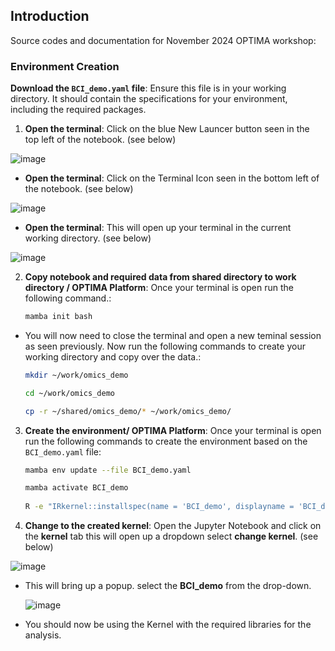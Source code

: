 
## Introduction
Source codes and documentation for November 2024 OPTIMA workshop:

### Environment Creation
**Download the `BCI_demo.yaml` file**: Ensure this file is in your working directory. It should contain the specifications for your environment, including the required packages.

  1) **Open the terminal**: Click on the blue New Launcer button seen in the top left of the notebook. (see below)
    
  ![image](https://github.com/user-attachments/assets/9515c8da-5459-42f4-82d8-1216432c8109)

  - **Open the terminal**: Click on the Terminal Icon seen in the bottom left of the notebook. (see below)

![image](https://github.com/user-attachments/assets/13274e5d-77f1-4490-9a1a-d55ade5ead59)

 - **Open the terminal**: This will open up your terminal in the current working directory. (see below)

![image](https://github.com/user-attachments/assets/b354b6da-a44c-42f2-8b97-a68e679cd778)

  2) **Copy notebook and required data from shared directory to work directory / OPTIMA Platform**: Once your terminal is open run the following command.:
     ```bash
     mamba init bash

  -  You will now need to close the terminal and open a new teminal session as seen previously. Now run the following commands to create your working directory and copy over the data.:
    
     ```bash
     mkdir ~/work/omics_demo
     
     cd ~/work/omics_demo
     
     cp -r ~/shared/omics_demo/* ~/work/omics_demo/


  3) **Create the environment/ OPTIMA Platform**: Once your terminal is open run the following commands to create the environment based on the `BCI_demo.yaml` file:
  
     ```bash
     mamba env update --file BCI_demo.yaml
     
     mamba activate BCI_demo
  
     R -e "IRkernel::installspec(name = 'BCI_demo', displayname = 'BCI_demo')"

4) **Change to the created kernel**: Open the Jupyter Notebook and click on the **kernel** tab this will open up a dropdown select **change kernel**. (see below)
  
  ![image](https://github.com/user-attachments/assets/a91fa0cd-3f6a-4bbf-aab6-9d937cfe5098)

- This will bring up a popup. select the **BCI_demo** from the drop-down.

  ![image](https://github.com/user-attachments/assets/6e529941-56ec-4267-835d-81b63732aba1)


- You should now be using the Kernel with the required libraries for the analysis.
